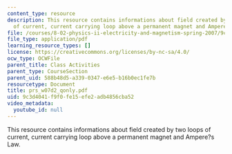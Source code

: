 ```yaml
---
content_type: resource
description: This resource contains informations about field created by two loops
  of current, current carrying loop above a permanent magnet and Ampere?s Law.
file: /courses/8-02-physics-ii-electricity-and-magnetism-spring-2007/9c3d4041f9f0fe15efe2adb4856cba52_prs_w07d2_qonly.pdf
file_type: application/pdf
learning_resource_types: []
license: https://creativecommons.org/licenses/by-nc-sa/4.0/
ocw_type: OCWFile
parent_title: Class Activities
parent_type: CourseSection
parent_uid: 588b48d5-a339-0347-e6e5-b16b0ec1fe7b
resourcetype: Document
title: prs_w07d2_qonly.pdf
uid: 9c3d4041-f9f0-fe15-efe2-adb4856cba52
video_metadata:
  youtube_id: null
---
```

This resource contains informations about field created by two loops of current, current carrying loop above a permanent magnet and Ampere?s Law.